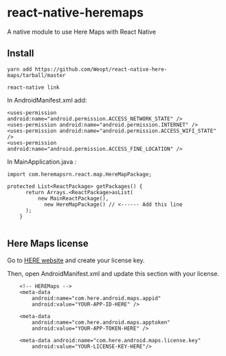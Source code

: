 # react-native-heremaps

A native module to use Here Maps with React Native


## Install

```
yarn add https://github.com/Weopt/react-native-here-maps/tarball/master

react-native link
```
In AndroidManifest.xml add:

    <uses-permission android:name="android.permission.ACCESS_NETWORK_STATE" />
    <uses-permission android:name="android.permission.INTERNET" />
    <uses-permission android:name="android.permission.ACCESS_WIFI_STATE" />
    <uses-permission android:name="android.permission.ACCESS_FINE_LOCATION" />


In MainApplication.java :

```
import com.heremapsrn.react.map.HereMapPackage;

protected List<ReactPackage> getPackages() {
      return Arrays.<ReactPackage>asList(
          new MainReactPackage(),
            new HereMapPackage() // <------ Add this line
      );
    }
    
```

## Here Maps license
Go to [HERE website](https://developer.here.com/develop/mobile-sdks) and create your license key.


Then, open AndroidManifest.xml and update this section with your license.

```
    <!-- HEREMaps -->
    <meta-data
        android:name="com.here.android.maps.appid"
        android:value="YOUR-APP-ID-HERE" />

    <meta-data
        android:name="com.here.android.maps.apptoken"
        android:value="YOUR-APP-TOKEN-HERE" />

    <meta-data android:name="com.here.android.maps.license.key"
        android:value="YOUR-LICENSE-KEY-HERE"/>
```
